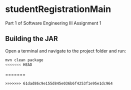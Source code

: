 # studentRegistrationMain
Part 1 of Software Engineering III Assignment 1

## Building the JAR
Open a terminal and navigate to the project folder and run:
```bash
mvn clean package
<<<<<<< HEAD
```
=======
```
>>>>>>> 61dad86c9e155d845e036b6f4253f1e95e1dc964
